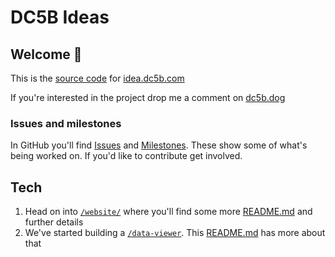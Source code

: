 # DC5B Ideas

## Welcome 👋

This is the [source code](https://en.wikipedia.org/wiki/Source_code) for [idea.dc5b.com](https://idea.dc5b.com)

If you're interested in the project drop me a comment on [dc5b.dog](https://dc5b.dog)

### Issues and milestones

In GitHub you'll find [Issues](https://github.com/LL782/DC5B-SHOP/issues) and [Milestones](https://github.com/LL782/DC5B-SHOP/milestones). These show some of what's being worked on. If you'd like to contribute get involved.

## Tech

1. Head on into [`/website/`](/website/) where you'll find some more [README.md](/website#readme) and further details
1. We've started building a [`/data-viewer`](/data-viewer/). This [README.md](/data-viewer#readme) has more about that

